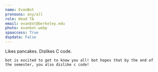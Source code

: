 ```yaml
---
name: EvanBot
pronouns: any/all
role: Head TA
email: evanbot@berkeley.edu
photo: evanbot.webp
spaaccess: True
dspdata: False
---
```


Likes pancakes. Dislikes C code.

`bot is excited to get to know you all! bot hopes that by the end of the semester, you also dislike c code!`